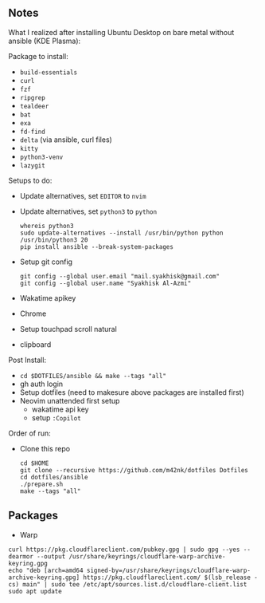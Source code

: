 ## Notes

What I realized after installing Ubuntu Desktop on bare metal without ansible (KDE Plasma):

Package to install:
- `build-essentials`
- `curl`
- `fzf`
- `ripgrep`
- `tealdeer`
- `bat`
- `exa`
- `fd-find`
- `delta` (via ansible, curl files)
- `kitty`
- `python3-venv`
- `lazygit`

Setups to do:
- Update alternatives, set `EDITOR` to `nvim`
- Update alternatives, set `python3` to `python`
    ```
    whereis python3
    sudo update-alternatives --install /usr/bin/python python /usr/bin/python3 20
    pip install ansible --break-system-packages
    ```
- Setup git config
    ```
    git config --global user.email "mail.syakhisk@gmail.com"
    git config --global user.name "Syakhisk Al-Azmi"
    ```

- Wakatime apikey
- Chrome
- Setup touchpad scroll natural
- clipboard

Post Install:
- `cd $DOTFILES/ansible && make --tags "all"`
- gh auth login
- Setup dotfiles (need to makesure above packages are installed first)
- Neovim unattended first setup
    - wakatime api key
    - setup `:Copilot`


Order of run:
- Clone this repo
    ```
    cd $HOME
    git clone --recursive https://github.com/m42nk/dotfiles Dotfiles
    cd dotfiles/ansible
    ./prepare.sh
    make --tags "all"
    ```

## Packages

- Warp
```
curl https://pkg.cloudflareclient.com/pubkey.gpg | sudo gpg --yes --dearmor --output /usr/share/keyrings/cloudflare-warp-archive-keyring.gpg
echo "deb [arch=amd64 signed-by=/usr/share/keyrings/cloudflare-warp-archive-keyring.gpg] https://pkg.cloudflareclient.com/ $(lsb_release -cs) main" | sudo tee /etc/apt/sources.list.d/cloudflare-client.list
sudo apt update
```

